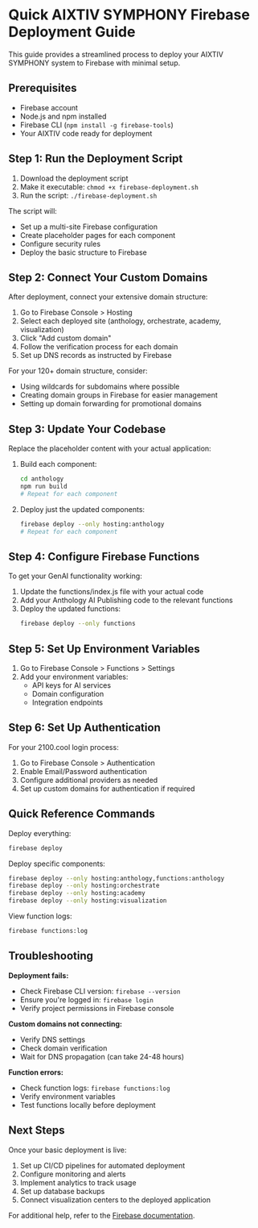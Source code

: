 # Quick AIXTIV SYMPHONY Firebase Deployment Guide

This guide provides a streamlined process to deploy your AIXTIV SYMPHONY system to Firebase with minimal setup.

## Prerequisites

- Firebase account
- Node.js and npm installed
- Firebase CLI (`npm install -g firebase-tools`)
- Your AIXTIV code ready for deployment

## Step 1: Run the Deployment Script

1. Download the deployment script
2. Make it executable: `chmod +x firebase-deployment.sh`
3. Run the script: `./firebase-deployment.sh`

The script will:
- Set up a multi-site Firebase configuration
- Create placeholder pages for each component
- Configure security rules
- Deploy the basic structure to Firebase

## Step 2: Connect Your Custom Domains

After deployment, connect your extensive domain structure:

1. Go to Firebase Console > Hosting
2. Select each deployed site (anthology, orchestrate, academy, visualization)
3. Click "Add custom domain"
4. Follow the verification process for each domain
5. Set up DNS records as instructed by Firebase

For your 120+ domain structure, consider:
- Using wildcards for subdomains where possible
- Creating domain groups in Firebase for easier management
- Setting up domain forwarding for promotional domains

## Step 3: Update Your Codebase

Replace the placeholder content with your actual application:

1. Build each component:
   ```bash
   cd anthology
   npm run build
   # Repeat for each component
   ```

2. Deploy just the updated components:
   ```bash
   firebase deploy --only hosting:anthology
   # Repeat for each component
   ```

## Step 4: Configure Firebase Functions

To get your GenAI functionality working:

1. Update the functions/index.js file with your actual code
2. Add your Anthology AI Publishing code to the relevant functions
3. Deploy the updated functions:
   ```bash
   firebase deploy --only functions
   ```

## Step 5: Set Up Environment Variables

1. Go to Firebase Console > Functions > Settings
2. Add your environment variables:
   - API keys for AI services
   - Domain configuration
   - Integration endpoints

## Step 6: Set Up Authentication

For your 2100.cool login process:

1. Go to Firebase Console > Authentication
2. Enable Email/Password authentication
3. Configure additional providers as needed
4. Set up custom domains for authentication if required

## Quick Reference Commands

Deploy everything:
```bash
firebase deploy
```

Deploy specific components:
```bash
firebase deploy --only hosting:anthology,functions:anthology
firebase deploy --only hosting:orchestrate
firebase deploy --only hosting:academy
firebase deploy --only hosting:visualization
```

View function logs:
```bash
firebase functions:log
```

## Troubleshooting

**Deployment fails:**
- Check Firebase CLI version: `firebase --version`
- Ensure you're logged in: `firebase login`
- Verify project permissions in Firebase console

**Custom domains not connecting:**
- Verify DNS settings
- Check domain verification
- Wait for DNS propagation (can take 24-48 hours)

**Function errors:**
- Check function logs: `firebase functions:log`
- Verify environment variables
- Test functions locally before deployment

## Next Steps

Once your basic deployment is live:

1. Set up CI/CD pipelines for automated deployment
2. Configure monitoring and alerts
3. Implement analytics to track usage
4. Set up database backups
5. Connect visualization centers to the deployed application

For additional help, refer to the [Firebase documentation](https://firebase.google.com/docs).
